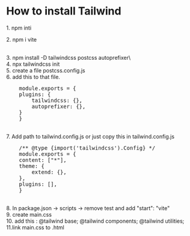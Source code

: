 <h1>How to install Tailwind</h1>
<p>1. npm inti</p>
<p>2. npm i vite</p>
<br>
3. npm install -D tailwindcss postcss autoprefixer\
<br>
4. npx tailwindcss init
<br>
5. create a file postcss.config.js
<br>
6. add this to that file.
<br>
<pre>
    module.exports = {
    plugins: {
        tailwindcss: {},
        autoprefixer: {},
    }
    }
</pre>
<br>
7. Add path to tailwind.config.js
or just copy this in tailwind.config.js
<br>
<pre>
    /** @type {import('tailwindcss').Config} */
    module.exports = {
    content: ["*"],
    theme: {
        extend: {},
    },
    plugins: [],
    }
</pre>
<br>
8. In package.json -> scripts -> remove test and add "start": "vite"
<br>
9. create main.css
<br>
10. add this :
@tailwind base;
@tailwind components;
@tailwind utilities;
11.link main.css to .html 
